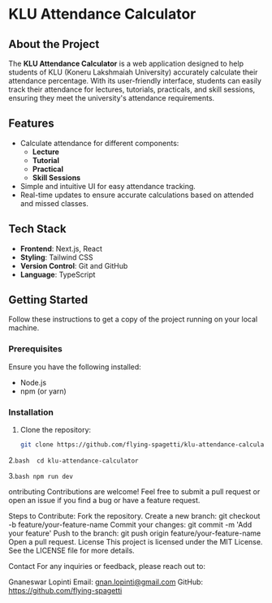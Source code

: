# KLU Attendance Calculator

## About the Project

The **KLU Attendance Calculator** is a web application designed to help students of KLU (Koneru Lakshmaiah University) accurately calculate their attendance percentage. With its user-friendly interface, students can easily track their attendance for lectures, tutorials, practicals, and skill sessions, ensuring they meet the university's attendance requirements.

## Features

- Calculate attendance for different components:
  - **Lecture**
  - **Tutorial**
  - **Practical**
  - **Skill Sessions**
- Simple and intuitive UI for easy attendance tracking.
- Real-time updates to ensure accurate calculations based on attended and missed classes.

## Tech Stack

- **Frontend**: Next.js, React
- **Styling**: Tailwind CSS
- **Version Control**: Git and GitHub
- **Language**: TypeScript

## Getting Started

Follow these instructions to get a copy of the project running on your local machine.

### Prerequisites

Ensure you have the following installed:
- Node.js
- npm (or yarn)

### Installation

1. Clone the repository:
   ```bash
   git clone https://github.com/flying-spagetti/klu-attendance-calculator.git
2.```bash 
cd klu-attendance-calculator```

3.```bash
npm run dev``` 




ontributing
Contributions are welcome! Feel free to submit a pull request or open an issue if you find a bug or have a feature request.

Steps to Contribute:
Fork the repository.
Create a new branch: git checkout -b feature/your-feature-name
Commit your changes: git commit -m 'Add your feature'
Push to the branch: git push origin feature/your-feature-name
Open a pull request.
License
This project is licensed under the MIT License. See the LICENSE file for more details.

Contact
For any inquiries or feedback, please reach out to:

Gnaneswar Lopinti
Email: gnan.lopinti@gmail.com
GitHub: https://github.com/flying-spagetti
